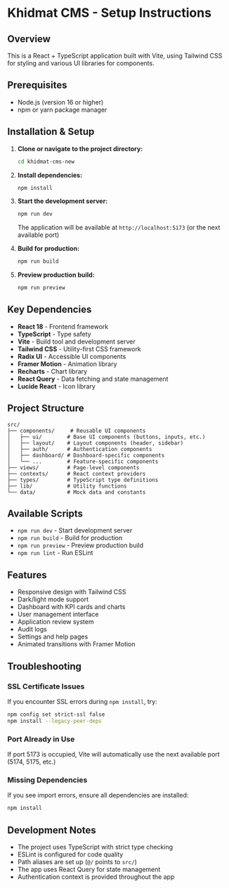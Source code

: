 # Khidmat CMS - Setup Instructions

## Overview
This is a React + TypeScript application built with Vite, using Tailwind CSS for styling and various UI libraries for components.

## Prerequisites
- Node.js (version 16 or higher)
- npm or yarn package manager

## Installation & Setup

1. **Clone or navigate to the project directory:**
   ```bash
   cd khidmat-cms-new
   ```

2. **Install dependencies:**
   ```bash
   npm install
   ```

3. **Start the development server:**
   ```bash
   npm run dev
   ```
   The application will be available at `http://localhost:5173` (or the next available port)

4. **Build for production:**
   ```bash
   npm run build
   ```

5. **Preview production build:**
   ```bash
   npm run preview
   ```

## Key Dependencies
- **React 18** - Frontend framework
- **TypeScript** - Type safety
- **Vite** - Build tool and development server
- **Tailwind CSS** - Utility-first CSS framework
- **Radix UI** - Accessible UI components
- **Framer Motion** - Animation library
- **Recharts** - Chart library
- **React Query** - Data fetching and state management
- **Lucide React** - Icon library

## Project Structure
```
src/
├── components/     # Reusable UI components
│   ├── ui/        # Base UI components (buttons, inputs, etc.)
│   ├── layout/    # Layout components (header, sidebar)
│   ├── auth/      # Authentication components
│   ├── dashboard/ # Dashboard-specific components
│   └── ...        # Feature-specific components
├── views/         # Page-level components
├── contexts/      # React context providers
├── types/         # TypeScript type definitions
├── lib/           # Utility functions
└── data/          # Mock data and constants
```

## Available Scripts
- `npm run dev` - Start development server
- `npm run build` - Build for production
- `npm run preview` - Preview production build
- `npm run lint` - Run ESLint

## Features
- Responsive design with Tailwind CSS
- Dark/light mode support
- Dashboard with KPI cards and charts
- User management interface
- Application review system
- Audit logs
- Settings and help pages
- Animated transitions with Framer Motion

## Troubleshooting

### SSL Certificate Issues
If you encounter SSL errors during `npm install`, try:
```bash
npm config set strict-ssl false
npm install --legacy-peer-deps
```

### Port Already in Use
If port 5173 is occupied, Vite will automatically use the next available port (5174, 5175, etc.)

### Missing Dependencies
If you see import errors, ensure all dependencies are installed:
```bash
npm install
```

## Development Notes
- The project uses TypeScript with strict type checking
- ESLint is configured for code quality
- Path aliases are set up (`@/` points to `src/`)
- The app uses React Query for state management
- Authentication context is provided throughout the app
